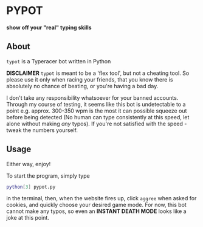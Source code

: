 # PYPOT

**show off your "real" typing skills**

## About

`typot` is a Typeracer bot written in Python

**DISCLAIMER**
`typot` is meant to be a 'flex tool', but not a cheating tool. So please use it only when racing your friends, that you know there is absolutely no chance of beating, or you're having a bad day.

I don't take any responsibility whatsoever for your banned accounts. Through my course of testing, it seems like this bot is undetectable to a point e.g. approx. 300-350 wpm is the most it can possible squeeze out before being detected (No human can type consistently at this speed, let alone without making *any* typos). If you're not satisfied with the speed - tweak the numbers yourself.

## Usage

Either way, enjoy!

To start the program, simply type
```bash
python[3] pypot.py
```
in the terminal, then, when the website fires up, click `aggree` when asked for cookies, and quickly choose your desired game mode. For now, this bot cannot make any typos, so even an **INSTANT DEATH MODE** looks like a joke at this point.